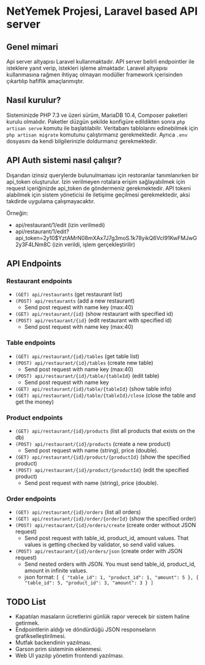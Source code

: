 # NetYemek Projesi, Laravel based API server

## Genel mimari
Api server altyapısı Laravel kullanmaktadır. API server belirli endpointler ile isteklere yanıt verip, istekleri işleme almaktadır. Laravel altyapısı kullanmasına rağmen ihtiyaç olmayan modüller framework içerisinden çıkartılıp hafiflik amaçlanmıştır.

## Nasıl kurulur?
Sisteminizde PHP 7.3 ve üzeri sürüm, MariaDB 10.4, Composer paketleri kurulu olmalıdır. Paketler düzgün şekilde konfigüre edildikten sonra `php artisan serve` komutu ile başlatılabilir.
Veritabanı tablolarını edinebilmek için `php artisan migrate` komutunu çalıştırmanız gerekmektedir. Ayrıca `.env` dosyasını da kendi bilgilerinizle doldurmanız gerekmektedir.

## API Auth sistemi nasıl çalışır?
Dışarıdan izinsiz querylerde bulunulmaması için restoranlar tanımlanırken bir api_token oluşturulur.
İzin verilmeyen rotalara erişim sağlayabilmek için request içeriğinizde api_token de göndermeniz gerekmektedir. 
API tokeni alabilmek için sistem yöneticisi ile iletişime geçilmesi gerekmektedir, aksi takdirde uygulama çalışmayacaktır.

Örneğin:
* api/restaurant/1/edit (izin verilmedi)
* api/restaurant/1/edit?api_token=$2y$10$YztAMrN08mXAx7J7g3moS.1k78yikQ6VcI91KwFMJwG2y3F4LNm8C (izin verildi, işlem gerçekleştirilir)

## API Endpoints

### Restaurant endpoints
* `(GET) api/restaurants` (get restaurant list)
* `(POST) api/restaurants` (add a new restaurant)
  * Send post request with name key (max:40)
* `(GET) api/restaurant/{id}` (show restaurant with specified id)
* `(POST) api/restaurant/{id}` (edit restaurant with specified id)
   * Send post request with name key (max:40)
   

### Table endpoints
* `(GET) api/restaurant/{id}/tables` (get table list)
* `(POST) api/restaurant/{id}/tables` (create new table)
    * Send post request with name key (max:40)
* `(POST) api/restaurant/{id}/table/{tableId}` (edit table)
    * Send post request with name key
* `(GET) api/restaurant/{id}/table/{tableId}` (show table info)
* `(GET) api/restaurant/{id}/table/{tableId}/close` (close the table and get the money)


### Product endpoints
* `(GET) api/restaurant/{id}/products` (list all products that exists on the db)
* `(POST) api/restaurant/{id}/products` (create a new product)
    * Send post request with name (string), price (double).
* `(GET) api/restaurant/{id}/product/{productId}` (show the specified product)
* `(POST) api/restaurant/{id}/product/{productId}` (edit the specified product)
    * Send post request with name (string), price (double).


### Order endpoints
* `(GET) api/restaurant/{id}/orders` (list all orders)
* `(GET) api/restaurant/{id}/order/{orderId}` (show the specified order)
* `(POST) api/restaurant/{id}/orders/create` (create order without JSON request)
    * Send post request with table_id, product_id, amount values. That values is getting checked by validator, so send valid values.
* `(POST) api/restaurant/{id}/orders/json` (create order with JSON request)
    * Send nested orders with JSON. You must send table_id, product_id, amount in infinite values. 
    *  json format: 
        `[
              {
                  "table_id": 1,
                  "product_id": 1,
                  "amount": 5
              },
              {
                  "table_id": 5,
                  "product_id": 3,
                  "amount": 3
              }
          ]`

## TODO List
* Kapatılan masaların ücretlerini günlük rapor verecek bir sistem haline getirmek.
* Endpointlerin aldığı ve döndürdüğü JSON responseların grafikselleştirilmesi.
* Mutfak backendinin yazılması.
* Garson prim sisteminin eklenmesi.
* Web UI yazılıp yönetim frontendi yazılması.
